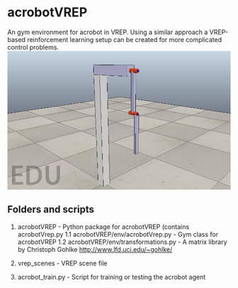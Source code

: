 # acrobotVREP
An gym environment for acrobot in VREP. Using a similar approach a VREP-based reinforcement learning setup can be created for more complicated control problems.
![alt text](acrobot.png)

## Folders and scripts
1. acrobotVREP - Python package for acrobotVREP (contains acrobotVrep.py
    1.1 acrobotVREP/env/acrobotVrep.py - Gym class for acrobotVREP
    1.2 acrobotVREP/env/transformations.py - A matrix library by Christoph Gohlke <http://www.lfd.uci.edu/~gohlke/>

2. vrep_scenes - VREP scene file

3. acrobot_train.py - Script for training or testing the acrobot agent
